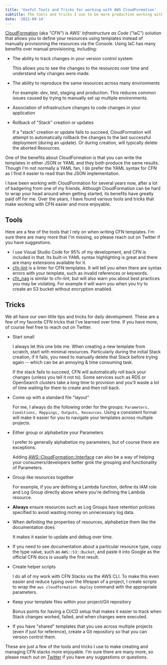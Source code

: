 ```yaml
---
title: 'Useful Tools and Tricks for working with AWS CloudFormation'
subtitle: The tools and tricks I use to be more productive working with AWS CloudFormation.
date: '2022-09-14'
---
```


[CloudFormation][cfn_home] (aka _"CFN"_) is AWS' _Infrastructure as Code_ ("IaC") solution that allows you to define your resources using templates
instead of manually provisioning the resources via the Console. Using IaC has many benefits over manual provisioning, including:

- The ability to track changes in your version control system

    This allows you to see the changes to the resources over time and understand why changes were made.

- The ability to reproduce the same resources across many environments

    For example: dev, test, staging and production. This reduces
    common issues caused by trying to manually set up multiple environments.

- Association of infrastructure changes to code changes in your application
- Rollback of "Stack" creation or updates

    If a "stack" creation or update fails to succeed, CloudFormation will attempt to automatically rollback the changes
  to the last successful deployment (during an update). Or during creation, will typically delete the aborted Resources.

One of the benefits about CloudFormation is that you can write the templates in either JSON or YAML and they both produce
the same results. Though I'm not normally a YAML fan, I do prefer the YAML syntax for CFN as I find it easier to read than
the JSON implementation.

I have been working with CloudFormation for several years now, after a lot of badgering from one of my friends. Although
CloudFormation can be hard to wrap your head around when getting started, its benefits have greatly paid off for me.
Over the years, I have found various tools and tricks that make working with CFN easier and more enjoyable.

## Tools

Here are a few of the tools that I rely on when writing CFN templates. I'm sure there are many more that I'm missing,
so please reach out on Twitter if you have suggestions.

- I use Visual Studio Code for 95% of my development, and CFN is included in that. Its built-in YAML syntax highlighting
  is great and there are many extensions available for it.
- [cfn-lint][cfn_lint] is a linter for CFN templates. It will tell you when there are syntax errors with your template,
  such as invalid references or keywords.
- [cfn_nag](cfn_nag) is similar to cfn-lint, but will also warn you about best practices you may be violating. For example
  it will warn you when you try to create an S3 bucket without encryption enabled.

## Tricks

We all have our own little tips and tricks for daily development. These are a few of my favorite CFN tricks that I've
learned over time. If you have more, of course feel free to reach out on Twitter.

- Start small

    I always let this one bite me. When creating a new template from scratch, start with minimal resources. Particularly
    during the initial Stack creation, if it fails, you need to manually delete that Stack before trying again -- which
    can be an annoying & time consuming task.

    If the stack fails to succeed, CFN will automatically roll back your changes (unless you tell it not to). Some services
    such as RDS or OpenSearch clusters take a _long_ time to provision and you'll waste a lot of time waiting for them to
    create and then roll back.

- Come up with a standard file "layout"

    For me, I always do the following order for the groups: `Parameters, Conditions, Mappings, Outputs, Resources`.
    Using a consistent format will make it easier for you to navigate your templates across multiple projects.

- Either group or alphabetize your Parameters

    I prefer to generally alphabetize my parameters, but of course there are exceptions.

    Adding
    [AWS::CloudFormation::Interface][cfninterface]
    can also be a way of helping your consumers/developers better grok the grouping and functionality of Parameters.

- Group like resources together

    For example, if you are defining a Lambda function, define its IAM role and Log Group
    directly above where you're defining the Lambda resource.

- **Always** ensure resources such as Log Groups have retention policies specified to avoid wasting money on unnecessary log data.

- When definiting the properties of resources, alphabetize them like the documentation does

    It makes it easier to update and debug over time.

- If you need to see documentation about a particular resource type, copy the type value, such as `AWS::S3::Bucket`, and
  paste it into Google as the official CFN docs is usually the first result.

- Create helper scripts

    I do all of my work with CFN Stacks via the AWS CLI. To make this even easier and reduce typing
    over the lifespan of a project, I create scripts to wrap the `aws cloudformation deploy` command with the appropriate
    parameters.

- Keep your template files within your project/Git repository

    Bonus points for having a CI/CD setup that makes it easier to track when Stack changes worked, failed, and when
    changes were executed.

- If you have "shared" templates that you use across multiple projects (even if just for reference), create a Git repository
  so that you can version control them.

These are just a few of the tools and tricks I use to make creating and managing CFN stacks more enjoyable. I'm sure there
are many more, so please reach out on [Twitter][twitter] if you have any suggestions or questions.

[cfn_home]: https://aws.amazon.com/cloudformation/
[cfn_lint]: https://github.com/aws-cloudformation/cfn-lint
[cfn_nag]: https://github.com/stelligent/cfn_nag
[cfninterface]: https://docs.aws.amazon.com/AWSCloudFormation/latest/UserGuide/aws-resource-cloudformation-interface.htm
[twitter]: https://twitter.com/millicanmatt
